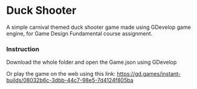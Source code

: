 # Duck Shooter

A simple carnival themed duck shooter game made using GDevelop game engine, for Game Design Fundamental course assignment.

### Instruction

Download the whole folder and open the Game.json using GDevelop

Or play the game on the web using this link: https://gd.games/instant-builds/08032b6c-3dbb-44c7-98e5-7d4124f805ba
